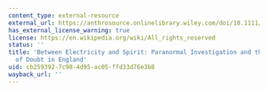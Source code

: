 ```yaml
---
content_type: external-resource
external_url: https://anthrosource.onlinelibrary.wiley.com/doi/10.1111/aman.12684
has_external_license_warning: true
license: https://en.wikipedia.org/wiki/All_rights_reserved
status: ''
title: 'Between Electricity and Spirit: Paranormal Investigation and the Creation
  of Doubt in England'
uid: cb259392-7c98-4d95-ac05-ffd33d76e3b8
wayback_url: ''
---
```

